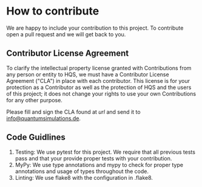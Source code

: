# How to contribute
We are happy to include your contribution to this project. To contribute open a pull request and we will get back to you.

## Contributor License Agreement
To clarify the intellectual property license granted with Contributions from any person or entity to HQS, we must have a Contributor License Agreement ("CLA") in place with each contributor. This license is for your protection as a Contributor as well as the protection of HQS and the users of this project; it does not change your rights to use your own Contributions for any other purpose.

Please fill and sign the CLA found at *url* and send it to info@quantumsimulations.de.

## Code Guidlines

1. Testing: We use pytest for this project. We require that all previous tests pass and that your provide proper tests with your contribution.
2. MyPy: We use type annotations and mypy to check for proper type annotations and usage of types throughout the code.
3. Linting: We use flake8 with the configuration in .flake8.
